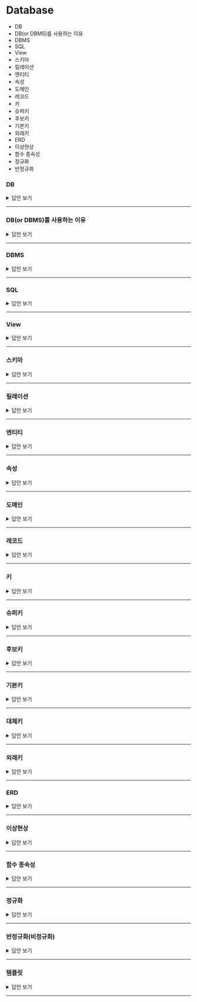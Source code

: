 # Database
- DB
- DB(or DBMS)를 사용하는 이유
- DBMS
- SQL
- View
- 스키마
- 릴레이션
- 엔티티
- 속성
- 도메인
- 레코드
- 키
- 슈퍼키
- 후보키
- 기본키
- 외래키
- ERD
- 이상현상
- 함수 종속성
- 정규화
- 반정규화

### DB
<details>
   <summary>답안 보기</summary>

- 일정한 규칙, 혹은 규약을 통해 구조화되어 저장되는 데이터의 모음이다.

</details>

---

### DB(or DBMS)를 사용하는 이유
<details>
   <summary>답안 보기</summary>

- 파일 시스템의 데이터 종속과 중복, 비일관성, 데이터 무결성 등의 문제를 해결하기 위해 사용한다.
  - 데이터 종속 : 파일 시스템에서는 데이터 정의를 응용 프로그램에서 한다. 이러한 의존관계로 인해 데이터 구조를 변경하려면 프로그램을 수정해야 한다.
  - 데이터 중복 : 응용 프로그램별로 독립적인 파일 관리로 인해 데이터의 중복 저장이 발생할 수 있다.
  - 데이터의 비일관성 : 중복 저장된 데이터 중 하나의 데이터만 변경되어 불일치성이 발생할 수 있다.

</details>

---

### DBMS
<details>
   <summary>답안 보기</summary>

- DataBase Management System. 
- 데이터베이스 관리 시스템으로, 다수의 사용자가 데이터베이스에 접근할 수 있도록 설계된 시스템이다.

</details>

---

### SQL
<details>
   <summary>답안 보기</summary>

- 데이터 베이스 시스템에서 사용하는 전용 언어이다.
- 데이터 정의어, 데이터 조작어, 데이터 제어어로 구성된다.
  - 데이터 정의어(DDL, Data Definition Language)
    - `CREATE, ALTER, DROP`문과 같이 테이블의 구조를 정의한다.
  - 데이터 조작어(DML, Data Manipulation Language)
    - `SELECT, INSERT, UPDATE, DELETE`문과 같이 데이터 검색, 삽입, 수정, 삭제하는 데 사용한다.
  - 데이터 제어어(DCL, Data Control Language)
    - `GRANT, REVOKE`문과 같이 데이터의 사용 권한을 관리한다.

</details>

---

### View
<details>
   <summary>답안 보기</summary>

- 하나 이상의 테이블에서 유도된 가상의 테이블이다.
  - 실제 데이터를 디스크에 저장하지 않고, 원본 테이블에서 가져온다.
- 매번 조인할 필요없이 편리하게 사용할 수 있고, 보안이 필요한 속성을 제외하여 정의할 수 있다는 장점이 있다.

</details>

---

### 스키마
<details>
   <summary>답안 보기</summary>

- 데이터베이스의 구조와 제약 조건에 관한 전반적인 명세를 기술한 메타데이터의 집합이다.
- 사용자의 관점에 따라 외부 스키마, 개념 스키마, 내부 스키마로 나눠진다.
  - 외부 스키마 : 전체 데이터베이스 중에서, 사용자나 응용 프로그래머가 필요로 하는 논리적인 부분을 의미한다.
    - ex) 가령 대학교라는 큰 데이터베이스에서, 학생이 필요로 하는 데이터와 교수가 필요로 하는 데이터는 서로 다를 것이다. 각각 필요로 하는 데이터베이스의 일부분이 외부 스키마이다.
  - 개념 스키마 : 전체 데이터베이스의 정의를 의미한다. 통합 조직별로 하나만 존재한다.
  - 내부 스키마 : 물리적 저장 장치에 데이터베이스가 실제로 저장되는 방법의 표현이다.
    ![image](https://user-images.githubusercontent.com/87891581/189832626-44d75403-400e-493a-9d0b-e4d94668fcc9.png)
</details>

---

### 릴레이션
<details>
   <summary>답안 보기</summary>

- 관계형 데이터베이스에서 정보를 구분하여 저장하는 기본 단위이다. 테이블이라고도 부른다.
  - NoSQL 데이터베이스에서는 컬렉션이라고 한다.

</details>

---

### 엔티티
<details>
   <summary>답안 보기</summary>

- 사람, 장소, 물건, 사건, 개념 등 여러 개의 속성을 지닌 명사를 의미한다.
  - 자동차라는 엔티티는 차 번호, 바퀴 수, 색깔, 차종 등 다양한 속성을 가진다.

</details>

---

### 속성
<details>
   <summary>답안 보기</summary>

- 릴레이션에서 관리하는 구체적이며 고유한 이름을 갖는 정보이다.
  - 필드나 열이라고도 부른다.
- 가령 자동차라는 엔티티는 차 번호, 바퀴 수, 색깔, 차종 등 다양한 속성을 가진다. 이때 서비스에서 필요로 하는 엔티티의 속성을 말한다. 
- 한 릴레이션 안에 있는 애트리뷰트 수를 차수(degree)라고 한다.

</details>

---

### 도메인
<details>
   <summary>답안 보기</summary>

- 릴레이션에 포함된 각각의 속성들이 가질 수 있는 값의 집합을 말한다.
  - 성별이라는 속성의 경우 남자와 여자라는 도메인을 가진다.

</details>

---

### 레코드
<details>
   <summary>답안 보기</summary>

- 테이블에 쌓이는 행단위의 데이터를 레코드라고 한다.
  - 튜플이라고도 한다.
- 릴레이션 튜플의 개수를 카디날리티라고 한다.

</details>

---

### 키
<details>
   <summary>답안 보기</summary>

![image](https://user-images.githubusercontent.com/87891581/189832478-685f412c-c269-43bc-94aa-abc25beee439.png)
- 특정 튜플을 식별할 때 사용하는 속성 혹은 속성의 집합이다.
- 종류로는 슈퍼키, 후보키, 기본키, 대체키가 있다.
- 유일성 : 키의 값들이 서로 중복되지 않음.
- 최소성 : 키가 식별할 수 있는 최소한의 속성들로 구성됨.

</details>

---

### 슈퍼키
<details>
   <summary>답안 보기</summary>

- 튜플을 유일하게 식별하는 속성 혹은 속성의 집합이다.
  - 유일성을 만족하는 키다.
</details>

---

### 후보키
<details>
   <summary>답안 보기</summary>

- 튜플을 유일하게 식별할 수 있는 속성의 최소 집합이다.
- 유일성과 최소성을 만족하는 키다.

</details>

---

### 기본키
<details>
   <summary>답안 보기</summary>

- 여러 후보키 중에서 하나를 선택하여 대표로 선정된 키를 말한다.
- 변경의 여지가 있는 자연키보다는, 인위적으로 기본키를 만들어 사용하는 것을 권장한다.
  - 자연키 : 주민번호와 같이 테이블을 생성하면서 자연스레 존재하는 속성인 기본키를 말한다. 

</details>

---

### 대체키
<details>
   <summary>답안 보기</summary>

- 기본키로 선정되지 않은 후보키를 말한다.

</details>

---

### 외래키
<details>
   <summary>답안 보기</summary>

- 다른 릴레이션의 기본키를 참조하는 속성을 말한다. 
- 기본키와 달리 NULL값과 중복값을 허용한다.

</details>

---

### ERD
<details>
   <summary>답안 보기</summary>

- Entity Relationship Diagram
- 데이터베이스를 구축할 때 가장 기초적인 뼈대 역할을 하며, 릴레이션 간의 관계를 정의한 것을 말한다.

</details>

---

### 이상현상
<details>
   <summary>답안 보기</summary>

- 잘못 설계된 테이블로 삽입, 삭제, 수정 같은 데이터 조작을 할 때 의도와 다르게 동작하는 현상을 말한다.
- 삽입 이상 : 튜플 삽입 시 특정 속성에 해당하는 값이 없어 NULL 값을 입력해야 하는 경우
- 삭제 이상 : 튜플 삭제 시 같이 저장된 다른 정보까지 삭제되는 경우
- 수정 이상 : 튜플 수정 시 중복으로 저장된 데이터 일부만 수정되어 데이터가 일치하지 않는 경우

</details>

---

### 함수 종속성
<details>
   <summary>답안 보기</summary>

- 릴레이션 속성간에 함수적으로 종속하는 성질을 함수 종속성이라고 한다.
  - 어떤 릴레이션에 속하는 속성의 집합 A와 B가 있을 때, A의 값을 알면 B의 값이 유일하게 정해지는 의존 관계를 `Y는 X에 함수 종속`이라고 표현한다.
    - `A -> B`로 표기한다.
    - 이때 A를 결정자라고 하고, B를 종속자라고 한다.

</details>

---

### 정규화
<details>
   <summary>답안 보기</summary>

- 이상현상을 없애기 위해 릴레이션을 분리하는 작업을 말한다.
- 정규화된 정도에 따라 제1정규형, 제2정규형, 제3정규형, 보이스/코드 정규형으로 구분된다.
  - 제1정규형 : 릴레이션의 모든 속성값이 원자값을 가지는 경우
    - ex) A의 취미 속성값이 영화와 음악인 경우, 한 튜플에 (영화, 음악)을 넣으면 이는 원자값이 아니다.
  - 제2정규형 : 릴레이션이 제1정규형이고, 모든 비주요 속성이 후보키에 완전 함수 종속인 경우 
    - 완전 함수 종속 : 어떤 릴레이션에 속하는 속성의 집합 A와 B가 있을 때, B가 A 속성 전체에 함수 종속이고 B가 A의 부분집합 속성에 함수 종속이 아닌 경우를 말한다.
    - 비주요 속성 : 후보키에 속하지 않는 속성 
  - 제3정규형 : 릴레이션이 제2정규형이고, 모든 비주요 속성이 후보키에 이행적 종속 상태가 아닌 경우
    - 이행적 종속 : B가 A에 함수 종속이고 C가 B에 함수 종속일 때, C가 A에 이행적 함수 종속 상태라고 말한다.
  - 보이스/코드 정규형(BCNF) : 릴레이션이 제3정규형이고, 모든 결정자가 후보키인 경우를 말한다.
    - ex) 복합키 (A, B)가 C의 결정자이고 C가 B의 결정자인 경우 BCNF를 만족하지 않는다.

</details>

---

### 반정규화(비정규화)
<details>
   <summary>답안 보기</summary>

- 조인으로 인한 성능 저하와 같은 이유로, 조회 성능 향상을 위해 정규화를 되돌리는 것을 말한다.

</details>

---

### 템플릿
<details>
   <summary>답안 보기</summary>



</details>

---

